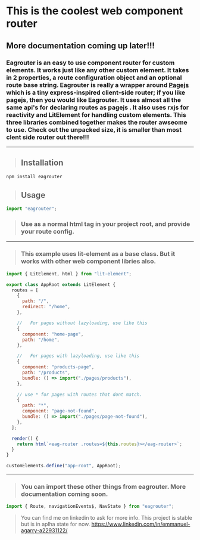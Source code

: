 # This is the coolest web component router

## More documentation coming up later!!!

### Eagrouter is an easy to use component router for custom elements. It works just like any other custom element. It takes in 2 properties, a route configuration object and an optional route base string. Eagrouter is really a wrapper around [Pagejs](https://github.com/visionmedia/page.js) which is a tiny express-inspired client-side router; if you like pagejs, then you would like Eagrouter. It uses almost all the same api's for declaring routes as pagejs . It also uses rxjs for reactivity and LitElement for handling custom elements. This three libraries combined together makes the router awseome to use. Check out the unpacked size, it is smaller than most clent side router out there!!!

---

> ## Installation

<!-- Code blocks -->

```bash
npm install eagrouter

```

> ## Usage

```javascript
import "eagrouter";
```

> ### Use as a normal html tag in your project root, and provide your route config.

---

> ### This example uses lit-element as a base class. But it works with other web component libries also.

```javascript
import { LitElement, html } from "lit-element";

export class AppRoot extends LitElement {
  routes = [
    {
      path: "/",
      redirect: "/home",
    },

    //   For pages without lazyloading, use like this
    {
      component: "home-page",
      path: "/home",
    },

    //   For pages with lazyloading, use like this
    {
      component: "products-page",
      path: "/products",
      bundle: () => import("./pages/products"),
    },

    // use * for pages with routes that dont match.
    {
      path: "*",
      component: "page-not-found",
      bundle: () => import("./pages/page-not-found"),
    },
  ];

  render() {
    return html`<eag-router .routes=${this.routes}></eag-router>`;
  }
}

customElements.define("app-root", AppRoot);
```

---

> ### You can import these other things from eagrouter. More documentation coming soon.

```javascript
import { Route, navigationEvents$, NavState } from "eagrouter";
```

> You can find me on linkedin to ask for more info. This project is stable but is in aplha state for now.
https://www.linkedin.com/in/emmanuel-agarry-a22931122/